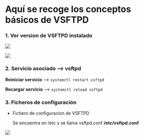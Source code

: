 # Aquí se recoge los conceptos básicos de VSFTPD

### 1.  Ver version de VSFTPD instalado

![](https://github.com/jesusromero92/vsftpd/blob/main/Fotos/5.1.1.png)

![](https://github.com/jesusromero92/vsftpd/blob/main/Fotos/5.1.2.png)
      
      
### 2.  Servicio asociado --> vsftpd

**Reiniciar servicio** --> ```systemctl restart vsftpd```

**Recargar servicio** --> ```systemctl reload vsftpd```
    
    
    
### 3.  Ficheros de configuración
            
   * Fichero de configuracion de VSFTPD
   
     Se encuentra en /etc y se llama vsftpd.conf **/etc/vsftpd.conf**
       
  ![](https://github.com/jesusromero92/vsftpd/blob/main/Fotos/5.4.png)
   
